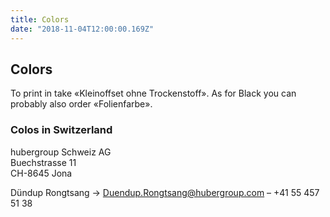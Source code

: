 ```yaml
---
title: Colors
date: "2018-11-04T12:00:00.169Z"
---
```



## Colors
To print in take «Kleinoffset ohne Trockenstoff». As for Black you can probably also order «Folienfarbe».

### Colos in Switzerland
hubergroup Schweiz AG   
Buechstrasse 11  
CH-8645 Jona  

Dündup Rongtsang → Duendup.Rongtsang@hubergroup.com – +41 55 457 51 38
